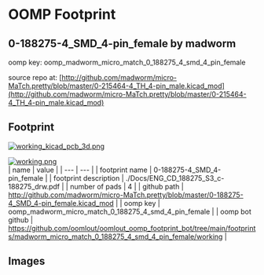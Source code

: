 # OOMP Footprint  
## 0-188275-4_SMD_4-pin_female  by madworm  
  
oomp key: oomp_madworm_micro_match_0_188275_4_smd_4_pin_female  
  
source repo at: [http://github.com/madworm/micro-MaTch.pretty/blob/master/0-215464-4_TH_4-pin_male.kicad_mod](http://github.com/madworm/micro-MaTch.pretty/blob/master/0-215464-4_TH_4-pin_male.kicad_mod)  
## Footprint  
  
[![working_kicad_pcb_3d.png](working_kicad_pcb_3d_600.png)](working_kicad_pcb_3d.png)  
  
[![working.png](working_600.png)](working.png)  
| name | value | 
| --- | --- | 
| footprint name | 0-188275-4_SMD_4-pin_female | 
| footprint description | ./Docs/ENG_CD_188275_S3_c-188275_drw.pdf | 
| number of pads | 4 | 
| github path | http://github.com/madworm/micro-MaTch.pretty/blob/master/0-188275-4_SMD_4-pin_female.kicad_mod | 
| oomp key | oomp_madworm_micro_match_0_188275_4_smd_4_pin_female | 
| oomp bot github | https://github.com/oomlout/oomlout_oomp_footprint_bot/tree/main/footprints/madworm_micro_match_0_188275_4_smd_4_pin_female/working | 
## Images  
